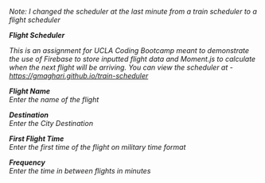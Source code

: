 <i>Note: I changed the scheduler at the last minute from a train scheduler to a flight scheduler<i>

<b>Flight Scheduler</b>

This is an assignment for UCLA Coding Bootcamp meant to demonstrate the use of Firebase to store inputted flight data and Moment.js to calculate when the next flight will be arriving.  You can view the scheduler at - https://gmaghari.github.io/train-scheduler

<b>Flight Name</b><br>
Enter the name of the flight

<b>Destination</b><br>
Enter the City Destination

<b>First Flight Time</b><br>
Enter the first time of the flight on military time format

<b>Frequency</b><br>
Enter the time in between flights in minutes
